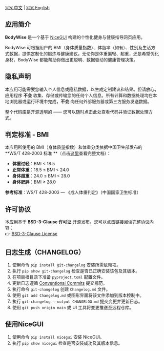 [🇨🇳 中文](./README.zh-CN.md) | [🇬🇧 English](./README.md)

**应用简介**
---
**BodyWise** 是一个基于 [NiceGUI](https://nicegui.io) 构建的个性化健身与健康指导网页应用。

BodyWise 可根据用户的 BMI（身体质量指数）、体脂率（如有）、性别及生活方式数据，提供定制化的锻炼与健康建议。无论你是体重偏轻、超重，还是希望优化身材，BodyWise
都能帮助你做出更聪明、数据驱动的健康管理决策。

**隐私声明**
---
本应用可能需要您输入个人信息或隐私数据，以生成定制建议和结果。但请放心，应用程序 **不会**
收集、存储或传输您的任何个人信息。所有计算和数据处理均在本地浏览器或运行环境中完成，**不会** 向任何外部服务器或第三方服务发送数据。

整个代码库是开源透明的 —— 您可以随时点击此处查看代码并验证数据处理方式。

**判定标准** - BMI
---
本应用所使用的 BMI（身体质量指数）和体重分类依据中国卫生部发布的 **WS/T 428-2003 标准
**（点击[这里](./assets/WS-T428-2003.pdf)查看完整文档）：

- **体重过轻**：BMI < 18.5
- **正常体重**：18.5 ≤ BMI < 24.0
- **身体超重**：24.0 ≤ BMI < 28.0
- **身体肥胖**：BMI ≥ 28.0

**参考标准**：WS/T 428-2003 — 《成人体重判定》（中国国家卫生标准）

**许可协议**
---
本应用基于 **BSD-3-Clause 许可证** 开源发布。您可以点击链接阅读完整协议内容：  
👉 [BSD-3-Clause License](./LICENSE)

**日志生成**（CHANGELOG）
---
1. 使用命令 `pip install git-changelog` 安装所需依赖项。
2. 执行 `pip show git-changelog` 检查是否已正确安装该包及其版本。
3. 在项目根目录下准备 `pyproject.toml` 配置文件。
4. 更新日志遵循 [Conventional Commits](https://www.conventionalcommits.org/zh-hans/v1.0.0/) 提交规范。
5. 执行命令 `git-changelog` 创建 `Changelog.md` 文件。
6. 使用 `git add Changelog.md` 或图形界面将该文件添加到版本控制中。
7. 执行 `git-changelog --output CHANGELOG.md` 提交变更并更新日志。
8. 使用 `git push origin main` 或 UI 工具将变更推送至远程仓库。

**使用NiceGUI**
---
1. 使用命令 `pip install nicegui` 安装 NiceGUI。
2. 执行 `pip show nicegui` 检查是否安装成功及其版本信息。

